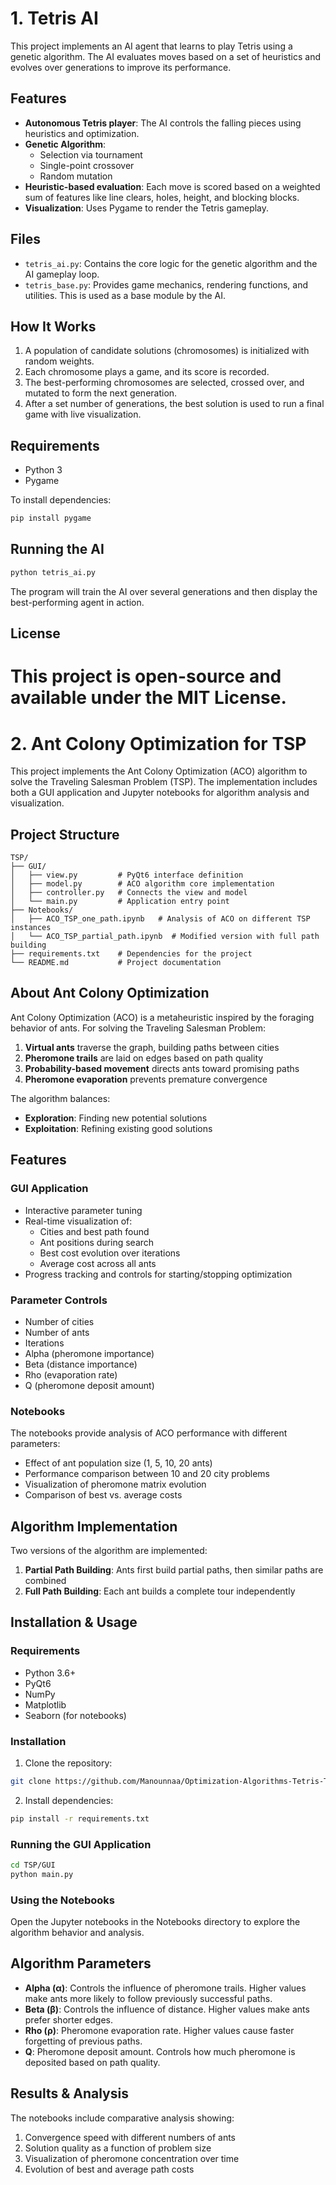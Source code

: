 # 1. Tetris AI

This project implements an AI agent that learns to play Tetris using a genetic algorithm. The AI evaluates moves based on a set of heuristics and evolves over generations to improve its performance.

## Features

- **Autonomous Tetris player**: The AI controls the falling pieces using heuristics and optimization.
- **Genetic Algorithm**:
  - Selection via tournament
  - Single-point crossover
  - Random mutation
- **Heuristic-based evaluation**: Each move is scored based on a weighted sum of features like line clears, holes, height, and blocking blocks.
- **Visualization**: Uses Pygame to render the Tetris gameplay.

## Files

- `tetris_ai.py`: Contains the core logic for the genetic algorithm and the AI gameplay loop.
- `tetris_base.py`: Provides game mechanics, rendering functions, and utilities. This is used as a base module by the AI.

## How It Works

1. A population of candidate solutions (chromosomes) is initialized with random weights.
2. Each chromosome plays a game, and its score is recorded.
3. The best-performing chromosomes are selected, crossed over, and mutated to form the next generation.
4. After a set number of generations, the best solution is used to run a final game with live visualization.

## Requirements

- Python 3
- Pygame

To install dependencies:

```bash
pip install pygame
```

## Running the AI

```bash
python tetris_ai.py
```

The program will train the AI over several generations and then display the best-performing agent in action.

## License

This project is open-source and available under the MIT License.
==========================================================================================================================================================

# 2. Ant Colony Optimization for TSP

This project implements the Ant Colony Optimization (ACO) algorithm to solve the Traveling Salesman Problem (TSP). The implementation includes both a GUI application and Jupyter notebooks for algorithm analysis and visualization.

## Project Structure

```
TSP/
├── GUI/
│   ├── view.py         # PyQt6 interface definition
│   ├── model.py        # ACO algorithm core implementation
│   ├── controller.py   # Connects the view and model
│   └── main.py         # Application entry point
├── Notebooks/
│   ├── ACO_TSP_one_path.ipynb   # Analysis of ACO on different TSP instances
│   └── ACO_TSP_partial_path.ipynb  # Modified version with full path building
├── requirements.txt    # Dependencies for the project
└── README.md           # Project documentation
```

## About Ant Colony Optimization

Ant Colony Optimization (ACO) is a metaheuristic inspired by the foraging behavior of ants. For solving the Traveling Salesman Problem:

1. **Virtual ants** traverse the graph, building paths between cities
2. **Pheromone trails** are laid on edges based on path quality
3. **Probability-based movement** directs ants toward promising paths
4. **Pheromone evaporation** prevents premature convergence

The algorithm balances:
- **Exploration**: Finding new potential solutions
- **Exploitation**: Refining existing good solutions

## Features

### GUI Application
- Interactive parameter tuning
- Real-time visualization of:
  - Cities and best path found
  - Ant positions during search
  - Best cost evolution over iterations
  - Average cost across all ants
- Progress tracking and controls for starting/stopping optimization

### Parameter Controls
- Number of cities
- Number of ants
- Iterations
- Alpha (pheromone importance)
- Beta (distance importance)
- Rho (evaporation rate)
- Q (pheromone deposit amount)

### Notebooks
The notebooks provide analysis of ACO performance with different parameters:
- Effect of ant population size (1, 5, 10, 20 ants)
- Performance comparison between 10 and 20 city problems
- Visualization of pheromone matrix evolution
- Comparison of best vs. average costs

## Algorithm Implementation

Two versions of the algorithm are implemented:
1. **Partial Path Building**: Ants first build partial paths, then similar paths are combined
2. **Full Path Building**: Each ant builds a complete tour independently

## Installation & Usage

### Requirements
- Python 3.6+
- PyQt6
- NumPy
- Matplotlib
- Seaborn (for notebooks)

### Installation
1. Clone the repository:
```bash
git clone https://github.com/Manounnaa/Optimization-Algorithms-Tetris-TSP.git
```

2. Install dependencies:
```bash
pip install -r requirements.txt
```

### Running the GUI Application
```bash
cd TSP/GUI
python main.py
```

### Using the Notebooks
Open the Jupyter notebooks in the Notebooks directory to explore the algorithm behavior and analysis.

## Algorithm Parameters

- **Alpha (α)**: Controls the influence of pheromone trails. Higher values make ants more likely to follow previously successful paths.
- **Beta (β)**: Controls the influence of distance. Higher values make ants prefer shorter edges.
- **Rho (ρ)**: Pheromone evaporation rate. Higher values cause faster forgetting of previous paths.
- **Q**: Pheromone deposit amount. Controls how much pheromone is deposited based on path quality.

## Results & Analysis

The notebooks include comparative analysis showing:
1. Convergence speed with different numbers of ants
2. Solution quality as a function of problem size
3. Visualization of pheromone concentration over time
4. Evolution of best and average path costs
